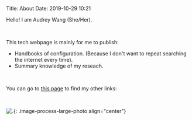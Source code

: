 Title: About
Date: 2019-10-29 10:21

Hello! I am Audrey Wang (She/Her). 

<br />

This tech webpage is mainly for me to publish:

- Handbooks of configuration. (Because I don't want to repeat searching the internet every time).
- Summary knowledge of my reseach.

<br />


You can go to [this page]({filename}other_links.md) to find my other links:

<br />

![.]({static}/pictures/get_hands_dirty.png){: .image-process-large-photo align="center"}